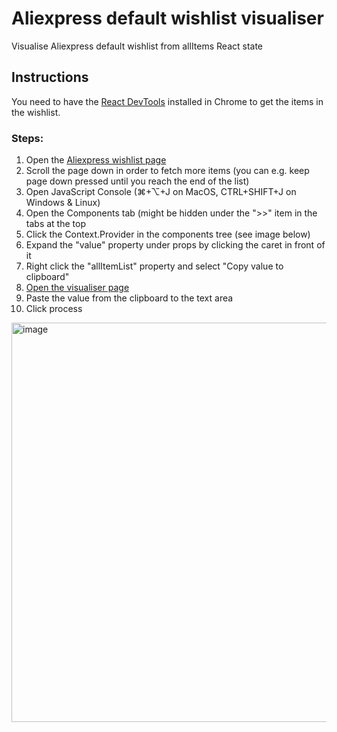 # Aliexpress default wishlist visualiser
Visualise Aliexpress default wishlist from allItems React state

## Instructions

You need to have the [React DevTools](https://chromewebstore.google.com/detail/react-developer-tools/fmkadmapgofadopljbjfkapdkoienihi) installed in Chrome to get the items in the wishlist.

### Steps:
1. Open the [Aliexpress wishlist page](https://www.aliexpress.com/p/wishlist/index.html)
1. Scroll the page down in order to fetch more items (you can e.g. keep page down pressed until you reach the end of the list)
1. Open JavaScript Console (⌘+⌥+J on MacOS, CTRL+SHIFT+J on Windows & Linux)
1. Open the Components tab (might be hidden under the ">>" item in the tabs at the top
1. Click the Context.Provider in the components tree (see image below)
1. Expand the "value" property under props by clicking the caret in front of it
1. Right click the "allItemList" property and select "Copy value to clipboard"
1. <a href="https://gadgetmies.github.io/aliexpress_default_wishlist/public/" target="_blank">Open the visualiser page</a>
1. Paste the value from the clipboard to the text area
1. Click process

<img width="639" alt="image" src="https://github.com/gadgetmies/aliexpress_default_wishlist/assets/71213783/6efdabd3-9a32-474b-9664-6980cdc31e31">

